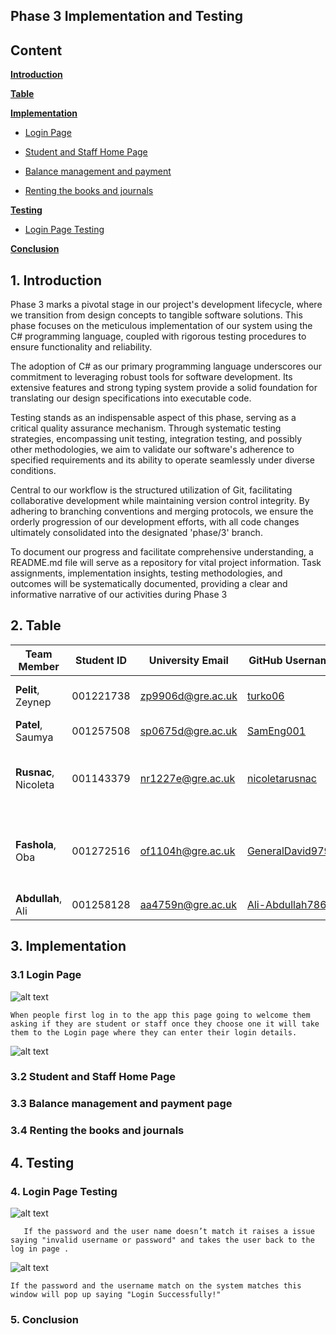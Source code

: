 
## Phase 3 Implementation and Testing

## Content

[**Introduction**](#1-introduction)

[**Table**](#2-table)

[**Implementation**](#3-implementation)

 * [Login Page](##31-login-page)

 * [Student and Staff Home Page](##32-student-and-staff-home-page)

 * [Balance management and payment](#33-balance-managment-and-payment-page)

 * [Renting the books and journals](#34-renting-the-books-and-journals)
   
[**Testing**](#4-testing)

  * [Login Page Testing ](#4-login-page-testing)

[**Conclusion**](#5-conculusion)

## 1. Introduction

Phase 3 marks a pivotal stage in our project's development lifecycle, where we transition from design concepts to tangible software solutions. This phase focuses on the meticulous implementation of our system using the C# programming language, coupled with rigorous testing procedures to ensure functionality and reliability.

The adoption of C# as our primary programming language underscores our commitment to leveraging robust tools for software development. Its extensive features and strong typing system provide a solid foundation for translating our design specifications into executable code.

Testing stands as an indispensable aspect of this phase, serving as a critical quality assurance mechanism. Through systematic testing strategies, encompassing unit testing, integration testing, and possibly other methodologies, we aim to validate our software's adherence to specified requirements and its ability to operate seamlessly under diverse conditions.

Central to our workflow is the structured utilization of Git, facilitating collaborative development while maintaining version control integrity. By adhering to branching conventions and merging protocols, we ensure the orderly progression of our development efforts, with all code changes ultimately consolidated into the designated 'phase/3' branch.

To document our progress and facilitate comprehensive understanding, a README.md file will serve as a repository for vital project information. Task assignments, implementation insights, testing methodologies, and outcomes will be systematically documented, providing a clear and informative narrative of our activities during Phase 3

## 2. Table
 
| Team Member | Student ID | University Email | GitHub Username | Allocated Tasks |
|----------|----------|----------|----------|----------|
| **Pelit**, Zeynep | 001221738 | zp9906d@gre.ac.uk | [turko06](https://github.com/turko06) | Table , Login Page, GitHub Flow [](#) |
| **Patel**, Saumya | 001257508 | sp0675d@gre.ac.uk | [SamEng001](https://github.com/SamEng001) |  [](#) Student Page[](#) |
| **Rusnac**, Nicoleta | 001143379 | nr1227e@gre.ac.uk | [nicoletarusnac](https://github.com/nicoletarusnac) | Payment Page, Student and Staff management |, | Conclusion [](#) |
| **Fashola**, Oba | 001272516 | of1104h@gre.ac.uk | [GeneralDavid9797](https://github.com/GeneralDavid9797) | Staff and Student Renting book and journal page, Late Penalty |,  [](#)
| **Abdullah**, Ali | 001258128 | aa4759n@gre.ac.uk | [Ali-Abdullah786](https://github.com/Ali-Abdullah786) | Staff Home Page|, |  [](#) |

## 3. Implementation 

### 3.1 Login Page

![alt text](image-2.png)
    
    When people first log in to the app this page going to welcome them asking if they are student or staff once they choose one it will take them to the Login page where they can enter their login details. 

 ![alt text](image-3.png)

### 3.2 Student and Staff Home Page 

### 3.3 Balance management and payment page 

### 3.4 Renting the books and journals 

## 4. Testing 

### 4. Login Page Testing

![alt text](image.png)

       
       If the password and the user name doesn’t match it raises a issue saying "invalid username or password" and takes the user back to the log in page .                                                                                                                                                                                                                                                                                                                             

![alt text](image-1.png)

    If the password and the username match on the system matches this window will pop up saying "Login Successfully!"

### 5. Conclusion 


